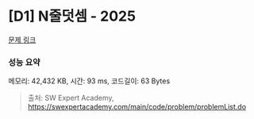 # [D1] N줄덧셈 - 2025 

[문제 링크](https://swexpertacademy.com/main/code/problem/problemDetail.do?contestProbId=AV5QFZtaAscDFAUq) 

### 성능 요약

메모리: 42,432 KB, 시간: 93 ms, 코드길이: 63 Bytes



> 출처: SW Expert Academy, https://swexpertacademy.com/main/code/problem/problemList.do